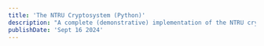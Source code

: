 ```yaml
---
title: 'The NTRU Cryptosystem (Python)'
description: "A complete (demonstrative) implementation of the NTRU cryptosystem using Sagemath.Final project for MATH1580"
publishDate: 'Sept 16 2024'
---
```

